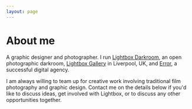 ```yaml
---
layout: page
---
```


# About me

A graphic designer and photographer. I run [Lightbox Darkroom](http://www.lightbox.photo), an open photographic darkroom, [Lightbox Gallery](http://www.lightbox.photo/gallery) in Liverpool, UK, and [Error](https://www.error.agency), a successful digital agency.

I am always willing to team up for creative work involving traditional film photography and graphic design. Contact me on the details below if you'd like to discuss ideas, get involved with Lightbox, or to discuss any other opportunities together.
